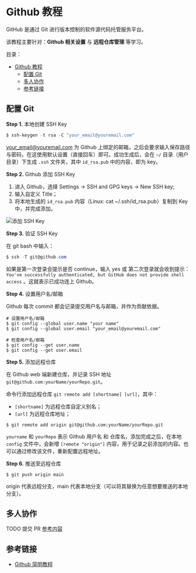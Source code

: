 # Github 教程

GitHub 是通过 Git 进行版本控制的软件源代码托管服务平台。

该教程主要针对：**Github 相关设置** 与 **远程仓库管理** 等学习。

目录：

- [Github 教程](#github-教程)
  - [配置 Git](#配置-git)
  - [多人协作](#多人协作)
  - [参考链接](#参考链接)

## 配置 Git

**Step 1.** 本地创建 SSH Key

```powershell
$ ssh-keygen -t rsa -C "your_email@youremail.com"
```

your_email@youremail.com 为 Github 上绑定的邮箱，之后会要求输入保存路径与密码，在这使用默认设置（直接回车）即可。成功生成后，会在 `~/` 目录（用户目录）下生成 `.ssh` 文件夹，其中 `id_rsa.pub` 中的内容，即为 key。

**Step 2.** Github 添加 SSH Key

1. 进入 Github，选择 Settings -> SSH and GPG keys -> New SSH key;
2. 输入自定义 Title；
3. 将本地生成的 `id_rsa.pub` 内容（Linux: cat ~/.ssh/id_rsa.pub）复制到 Key 中，并完成添加。

![添加 SSH Key](https://i.loli.net/2021/02/14/hYLWAZydQDnRoKt.png)

**Step 3.** 验证 SSH Key

在 git bash 中输入：

```powershell
$ ssh -T git@github.com
```

如果是第一次登录会提示是否 continue，输入 yes 或 第二次登录就会收到提示：`You've successfully authenticated, but GitHub does not provide shell access` 。这就表示已成功连上 Github。

**Step 4.** 设置用户名/邮箱

Github 每次 commit 都会记录提交用户名与邮箱，并作为贡献依据。

```git
# 设置用户名/邮箱
$ git config --global user.name "your name"
$ git config --global user.email "your_email@youremail.com"

# 检查用户名/邮箱
$ git config --get user.name
$ git config --get user.email
```

**Step 5.** 添加远程仓库

在 Github web 端新建仓库，并记录 SSH 地址 `git@github.com:yourName/yourRepo.git`。

命令行添加远程仓库 `git remote add [shortname] [url]`，其中：

* `[shortname]` 为远程仓库自定义别名；
* `[url]` 为远程仓库地址；

```git
$ git remote add origin git@github.com:yourName/yourRepo.git
```

`yourname` 和 `yourRepo` 表示 Github 用户名 和 仓库名，添加完成之后，在本地 `config` 文件中，会新增 `[remote "origin"]` 内容，用于记录之前添加的内容。也可以通过修改该文件，重新配置远程地址。

**Step 6.** 推送至远程仓库

```git
$ git push origin main
```

origin 代表远程分支，main 代表本地分支（可以将其替换为任意想要推送的本地分支）。

## 多人协作

TODO 提交 PR [参考内容](https://juejin.cn/post/6844903821521469448)

## 参考链接

* [Github 简明教程](https://www.runoob.com/w3cnote/git-guide.html)

